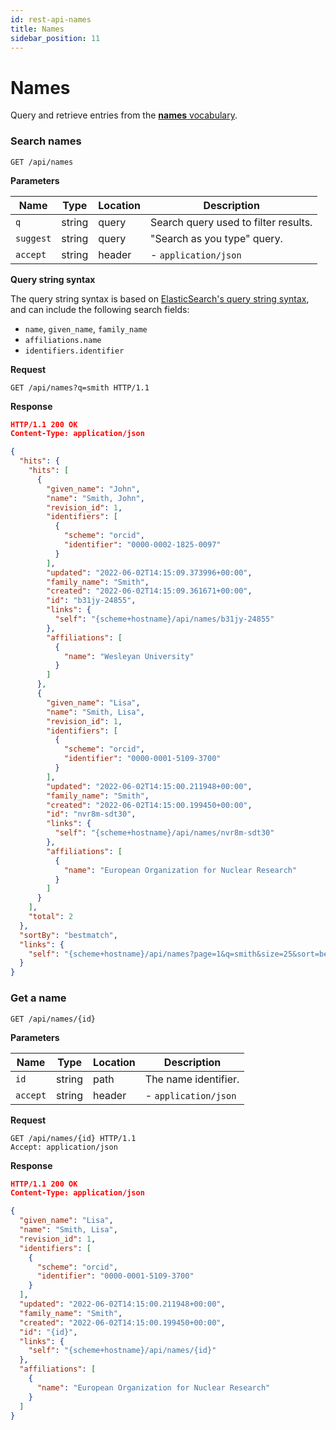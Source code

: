 ```yaml
---
id: rest-api-names
title: Names
sidebar_position: 11
---
```


# Names

Query and retrieve entries from the [**names** vocabulary](https://inveniordm.docs.cern.ch/customize/vocabularies/names/).

### Search names

`GET /api/names`

**Parameters**

| Name     | Type   | Location | Description                          |
| -------- | ------ | -------- | ------------------------------------ |
| `q`      | string | query    | Search query used to filter results. |
| `suggest` | string | query   | "Search as you type" query.          |
| `accept` | string | header   | - `application/json`                 |

**Query string syntax**

The query string syntax is based on [ElasticSearch's query string syntax](https://www.elastic.co/guide/en/elasticsearch/reference/current/query-dsl-query-string-query.html#query-string-syntax), and can include the following search fields:

- `name`, `given_name`, `family_name`
- `affiliations.name`
- `identifiers.identifier`

**Request**

```
GET /api/names?q=smith HTTP/1.1
```

**Response**

```json
HTTP/1.1 200 OK
Content-Type: application/json

{
  "hits": {
    "hits": [
      {
        "given_name": "John",
        "name": "Smith, John",
        "revision_id": 1,
        "identifiers": [
          {
            "scheme": "orcid",
            "identifier": "0000-0002-1825-0097"
          }
        ],
        "updated": "2022-06-02T14:15:09.373996+00:00",
        "family_name": "Smith",
        "created": "2022-06-02T14:15:09.361671+00:00",
        "id": "b31jy-24855",
        "links": {
          "self": "{scheme+hostname}/api/names/b31jy-24855"
        },
        "affiliations": [
          {
            "name": "Wesleyan University"
          }
        ]
      },
      {
        "given_name": "Lisa",
        "name": "Smith, Lisa",
        "revision_id": 1,
        "identifiers": [
          {
            "scheme": "orcid",
            "identifier": "0000-0001-5109-3700"
          }
        ],
        "updated": "2022-06-02T14:15:00.211948+00:00",
        "family_name": "Smith",
        "created": "2022-06-02T14:15:00.199450+00:00",
        "id": "nvr8m-sdt30",
        "links": {
          "self": "{scheme+hostname}/api/names/nvr8m-sdt30"
        },
        "affiliations": [
          {
            "name": "European Organization for Nuclear Research"
          }
        ]
      }
    ],
    "total": 2
  },
  "sortBy": "bestmatch",
  "links": {
    "self": "{scheme+hostname}/api/names?page=1&q=smith&size=25&sort=bestmatch"
  }
}
```

### Get a name

`GET /api/names/{id}`

**Parameters**

| Name     | Type   | Location | Description          |
| -------- | ------ | -------- | -------------------- |
| `id`     | string | path     | The name identifier. |
| `accept` | string | header   | - `application/json` |

**Request**

```
GET /api/names/{id} HTTP/1.1
Accept: application/json
```

**Response**

```json
HTTP/1.1 200 OK
Content-Type: application/json

{
  "given_name": "Lisa",
  "name": "Smith, Lisa",
  "revision_id": 1,
  "identifiers": [
    {
      "scheme": "orcid",
      "identifier": "0000-0001-5109-3700"
    }
  ],
  "updated": "2022-06-02T14:15:00.211948+00:00",
  "family_name": "Smith",
  "created": "2022-06-02T14:15:00.199450+00:00",
  "id": "{id}",
  "links": {
    "self": "{scheme+hostname}/api/names/{id}"
  },
  "affiliations": [
    {
      "name": "European Organization for Nuclear Research"
    }
  ]
}
```